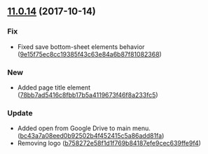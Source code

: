 <a name="11.0.14"></a>
## [11.0.14](https://github.com/advanced-rest-client/arc-electron/compare/v11.0.15...v11.0.14) (2017-10-14)


### Fix

* Fixed save bottom-sheet elements behavior ([9e15f75ec8cc19385f43c63e84a6b87f81082368](https://github.com/advanced-rest-client/arc-electron/commit/9e15f75ec8cc19385f43c63e84a6b87f81082368))

### New

* Added page title element ([78bb7ad5416c8fbb17b5a4119673f46f8a233fc5](https://github.com/advanced-rest-client/arc-electron/commit/78bb7ad5416c8fbb17b5a4119673f46f8a233fc5))

### Update

* Added open from Google Drive to main menu. ([bc43a7a08eed0b92502b4f452415c5a86add81fa](https://github.com/advanced-rest-client/arc-electron/commit/bc43a7a08eed0b92502b4f452415c5a86add81fa))
* Removing logo ([b758272e58f1d1f769b84187efe9cec639ffe9f4](https://github.com/advanced-rest-client/arc-electron/commit/b758272e58f1d1f769b84187efe9cec639ffe9f4))
